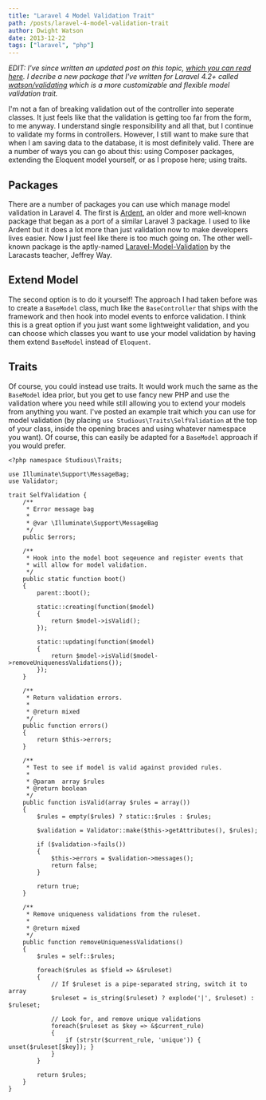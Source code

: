 ```yaml
---
title: "Laravel 4 Model Validation Trait"
path: /posts/laravel-4-model-validation-trait
author: Dwight Watson
date: 2013-12-22
tags: ["laravel", "php"]
---
```


*EDIT: I've since written an updated post on this topic, [which you can read here](http://www.neontsunami.com/post/model-validation-in-laravel-using-traits). I decribe a new package that I've written for Laravel 4.2+ called [watson/validating](https://github.com/dwightwatson/validating) which is a more customizable and flexible model validation trait.*

I'm not a fan of breaking validation out of the controller into seperate classes. It just feels like that the validation is getting too far from the form, to me anyway. I understand single responsibility and all that, but I continue to validate my forms in controllers. However, I still want to make sure that when I am saving data to the database, it is most definitely valid. There are a number of ways you can go about this: using Composer packages, extending the Eloquent model yourself, or as I propose here; using traits.

## Packages
There are a number of packages you can use which manage model validation in Laravel 4. The first is [Ardent](https://github.com/laravelbook/ardent), an older and more well-known package that began as a port of a similar Laravel 3 package. I used to like Ardent but it does a lot more than just validation now to make developers lives easier. Now I just feel like there is too much going on. The other well-known package is the aptly-named [Laravel-Model-Validation](https://github.com/JeffreyWay/Laravel-Model-Validation) by the Laracasts teacher, Jeffrey Way.

## Extend Model
The second option is to do it yourself! The approach I had taken before was to create a `BaseModel` class, much like the `BaseController` that ships with the framework and then hook into model events to enforce validation. I think this is a great option if you just want some lightweight validation, and you can choose which classes you want to use your model validation by having them extend `BaseModel` instead of `Eloquent`.

## Traits
Of course, you could instead use traits. It would work much the same as the `BaseModel` idea prior, but you get to use fancy new PHP and use the validation where you need while still allowing you to extend your models from anything you want. I've posted an example trait which you can use for model validation (by placing `use Studious\Traits\SelfValidation` at the top of your class, inside the opening braces and using whatever namespace you want). Of course, this can easily be adapted for a `BaseModel` approach if you would prefer.

```
<?php namespace Studious\Traits;

use Illuminate\Support\MessageBag;
use Validator;

trait SelfValidation {
    /**
     * Error message bag
     *
     * @var \Illuminate\Support\MessageBag
     */
    public $errors;

    /**
     * Hook into the model boot seqeuence and register events that
     * will allow for model validation.
     */
    public static function boot()
    {
        parent::boot();

        static::creating(function($model)
        {
            return $model->isValid();
        });

        static::updating(function($model)
        {
            return $model->isValid($model->removeUniquenessValidations());
        });
    }

    /**
     * Return validation errors.
     *
     * @return mixed
     */
    public function errors()
    {
        return $this->errors;
    }

    /**
     * Test to see if model is valid against provided rules.
     *
     * @param  array $rules
     * @return boolean
     */
    public function isValid(array $rules = array())
    {
        $rules = empty($rules) ? static::$rules : $rules;

        $validation = Validator::make($this->getAttributes(), $rules);

        if ($validation->fails())
        {
            $this->errors = $validation->messages();
            return false;
        }

        return true;
    }

    /**
     * Remove uniqueness validations from the ruleset.
     *
     * @return mixed
     */
    public function removeUniquenessValidations()
    {
        $rules = self::$rules;

        foreach($rules as $field => &$ruleset)
        {
            // If $ruleset is a pipe-separated string, switch it to array
            $ruleset = is_string($ruleset) ? explode('|', $ruleset) : $ruleset;

            // Look for, and remove unique validations
            foreach($ruleset as $key => &$current_rule)
            {
                if (strstr($current_rule, 'unique')) { unset($ruleset[$key]); }
            }
        }

        return $rules;
    }
}
```
